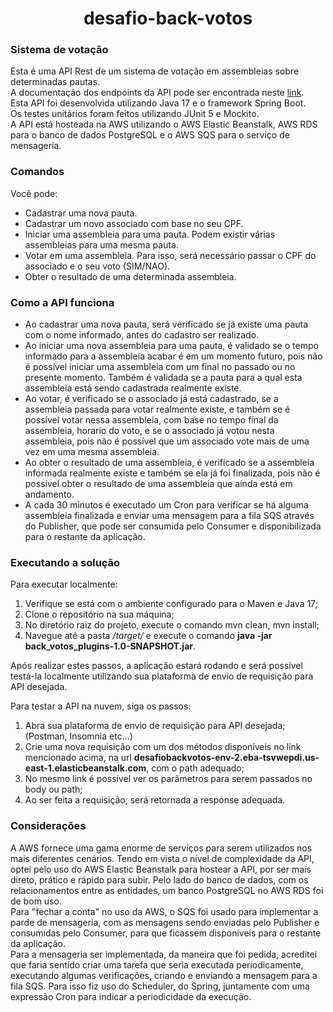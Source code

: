 # <h1 align="center"> desafio-back-votos </h1>
### Sistema de votação

Esta é uma API Rest de um sistema de votação em assembleias sobre determinadas pautas.<br/>
A documentação dos endpoints da API pode ser encontrada neste [link](http://desafiobackvotos-env-2.eba-tsvwepdi.us-east-1.elasticbeanstalk.com/swagger-ui/index.html#/).<br/>
Esta API foi desenvolvida utilizando Java 17 e o framework Spring Boot.<br/>
Os testes unitários foram feitos utilizando JUnit 5 e Mockito.<br/>
A API está hosteada na AWS utilizando o AWS Elastic Beanstalk, AWS RDS para o banco de dados PostgreSQL e o AWS SQS para o serviço de mensageria.

### Comandos

Você pode:

* Cadastrar uma nova pauta.
* Cadastrar um novo associado com base no seu CPF.
* Iniciar uma assembleia para uma pauta. Podem existir várias assembleias para uma mesma pauta.
* Votar em uma assembleia. Para isso, será necessário passar o CPF do associado e o seu voto (SIM/NAO).
* Obter o resultado de uma determinada assembleia.

### Como a API funciona

* Ao cadastrar uma nova pauta, será verificado se já existe uma pauta com o nome informado, antes do cadastro ser realizado.<br/>
* Ao iniciar uma nova assembleia para uma pauta, é validado se o tempo informado para a assembleia acabar é em um momento futuro, pois não é possível iniciar uma assembleia com um final no passado ou no presente momento. Também é validada se a pauta para a qual esta assembleia está sendo cadastrada realmente existe.<br/>
* Ao votar, é verificado se o associado já está cadastrado, se a assembleia passada para votar realmente existe, e também se é possível votar nessa assembleia, com base no tempo final da assembleia, horario do voto,
  e se o associado já votou nesta assembleia, pois não é possível que um associado vote mais de uma vez em uma mesma assembleia.<br/>
* Ao obter o resultado de uma assembleia, é verificado se a assembleia informada realmente existe e também se ela já foi finalizada, pois não é possível obter o resultado de uma assembleia que ainda está em andamento.<br/>
* A cada 30 minutos é executado um Cron para verificar se há alguma assembleia finalizada e enviar uma mensagem para a fila SQS através do Publisher, que pode ser consumida pelo Consumer e disponibilizada para o restante da aplicação.

### Executando a solução

Para executar localmente:
1. Verifique se está com o ambiente configurado para o Maven e Java 17;
2. Clone o repositório na sua máquina;
3. No diretório raiz do projeto, execute o comando mvn clean, mvn install;
4. Navegue até a pasta _/target/_ e execute o comando **java -jar back_votos_plugins-1.0-SNAPSHOT.jar**.

Após realizar estes passos, a aplicação estará rodando e será possível testá-la localmente utilizando sua plataforma de envio de requisição para API desejada.

Para testar a API na nuvem, siga os passos:
1. Abra sua plataforma de envio de requisição para API desejada; (Postman, Insomnia etc...)
2. Crie uma nova requisição com um dos métodos disponíveis no link mencionado acima, na url **desafiobackvotos-env-2.eba-tsvwepdi.us-east-1.elasticbeanstalk.com**, com o path adequado;
3. No mesmo link é possível ver os parâmetros para serem passados no body ou path;
4. Ao ser feita a requisição, será retornada a response adequada.

### Considerações

A AWS fornece uma gama enorme de serviços para serem utilizados nos mais diferentes cenários. Tendo em vista o nível de complexidade da API, optei pelo uso do AWS Elastic Beanstalk para hostear a API, por ser mais direto, prático e rápido para subir. Pelo lado do banco de dados, com os relacionamentos entre as entidades,
um banco PostgreSQL no AWS RDS foi de bom uso.<br/> Para "fechar a conta" no uso da AWS, o SQS foi usado para implementar a parde de mensageria, com as mensagens sendo enviadas pelo Publisher e consumidas pelo Consumer, para que ficassem disponíveis para o restante da aplicação.<br/>
Para a mensageria ser implementada, da maneira que foi pedida, acreditei que faria sentido criar uma tarefa que seria executada periodicamente, executando algumas verificações, criando e enviando a mensagem para a fila SQS. Para isso fiz uso do Scheduler, do Spring, juntamente com uma expressão Cron para indicar a
periodicidade da execução.
